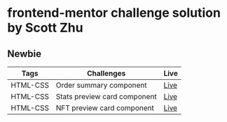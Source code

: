 # frontend-mentor challenge solution by Scott Zhu

## Newbie

| Tags     | Challenges                   | Live                                                               |
| -------- | ---------------------------- | ------------------------------------------------------------------ |
| HTML-CSS | Order summary component      | [Live](https://order-summary-component-scottzhu.netlify.app/)      |
| HTML-CSS | Stats preview card component | [Live](https://stats-preview-card-component-scottzhu.netlify.app/) |
| HTML-CSS | NFT preview card component   | [Live](https://nft-preview-card-component-scottzhu.netlify.app/)   |
